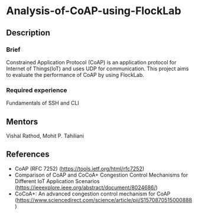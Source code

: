 # Analysis-of-CoAP-using-FlockLab

## Description
### Brief
Constrained Application Protocol (CoAP) is an application protocol for Internet of Things(IoT) and uses UDP for communication. This project aims to evaluate the performance of CoAP by using FlockLab.

### Required experience
Fundamentals of SSH and CLI
 
## Mentors
Vishal Rathod, Mohit P. Tahiliani

## References
* CoAP (RFC 7252) (https://tools.ietf.org/html/rfc7252)
* Comparison of CoAP and CoCoA+ Congestion Control Mechanisms for Different IoT Application Scenarios      
  (https://ieeexplore.ieee.org/abstract/document/8024686/)
* CoCoA+: An advanced congestion control mechanism for CoAP
  (https://www.sciencedirect.com/science/article/pii/S1570870515000888)


